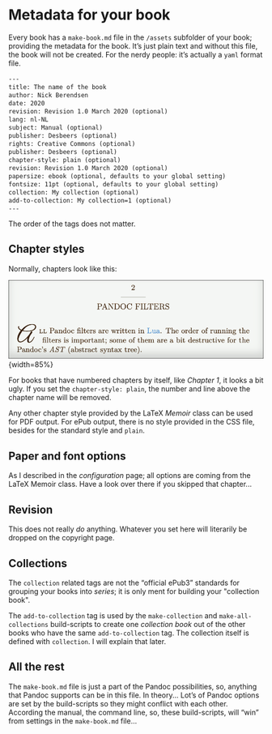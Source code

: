 # Metadata for your book

Every book has a `make-book.md` file in the `/assets` subfolder of your book; providing the metadata for the book. It’s just plain text and without this file, the book will not be created. For the nerdy people: it’s actually a `yaml` format file.

	---
	title: The name of the book
	author: Nick Berendsen
	date: 2020
	revision: Revision 1.0 March 2020 (optional)
	lang: nl-NL
	subject: Manual (optional)
	publisher: Desbeers (optional)
	rights: Creative Commons (optional)
	publisher: Desbeers (optional)
	chapter-style: plain (optional)
	revision: Revision 1.0 March 2020 (optional)
	papersize: ebook (optional, defaults to your global setting)
	fontsize: 11pt (optional, defaults to your global setting)
	collection: My collection (optional)
	add-to-collection: My collection=1 (optional)
	---

The order of the tags does not matter.

## Chapter styles

Normally, chapters look like this:

![](images/chapter-header.png){width=85%}

For books that have numbered chapters by itself, like *Chapter 1*, it looks a bit ugly. If you set the `chapter-style: plain`, the number and line above the chapter name will be removed.

Any other chapter style provided by the LaTeX *Memoir* class can be used for PDF output. For ePub output, there is no style provided in the CSS file, besides for the standard style and `plain`.

## Paper and font options

As I described in the *configuration* page; all options are coming from the LaTeX Memoir class. Have a look over there if you skipped that chapter...

## Revision

This does not really *do* anything. Whatever you set here will literarily be dropped on the copyright page.

## Collections

The `collection` related tags are not the “official ePub3” standards for grouping your books into *series*; it is only ment for building your "collection book".

The `add-to-collection` tag is used by the `make-collection` and `make-all-collections` build-scripts to create one *collection book* out of the other books who have the same `add-to-collection` tag. The collection itself is defined with `collection`. I will explain that later.

## All the rest

The `make-book.md` file is just a part of the Pandoc possibilities, so, anything that Pandoc supports can be in this file. In theory... Lot’s of Pandoc options are set by the build-scripts so they might conflict with each other. According the manual, the command line, so, these build-scripts, will “win” from settings in the `make-book.md` file...

